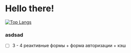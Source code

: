 # Hello there!

[![Top Langs](https://github-readme-stats.vercel.app/api/top-langs/?username=Handehoch&theme=dark&layout=compact)](https://github.com/anuraghazra/github-readme-stats)

### asdsad

 - [ ] 3 - 4 реактивные формы + форма авторизации + кэш  
